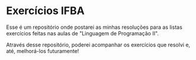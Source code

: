 # Exercícios IFBA
 Esse é um repositório onde postarei as minhas resoluções para as listas exercícios feitas nas aulas  de "Linguagem de Programação II".
 
 Através desse repositório, poderei acompanhar os exercícios que resolvi e, até, melhorá-los futuramente!

